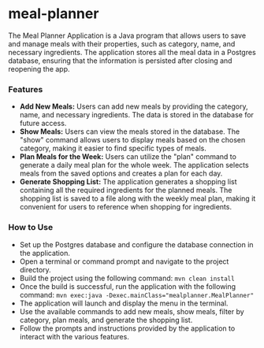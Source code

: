 # meal-planner

The Meal Planner Application is a Java program that allows users to save and manage meals with their properties, such as category, name, and necessary ingredients. The application stores all the meal data in a Postgres database, ensuring that the information is persisted after closing and reopening the app.

### Features
- **Add New Meals:** Users can add new meals by providing the category, name, and necessary ingredients. The data is stored in the database for future access.
- **Show Meals:** Users can view the meals stored in the database. The "show" command allows users to display meals based on the chosen category, making it easier to find specific types of meals.
- **Plan Meals for the Week:** Users can utilize the "plan" command to generate a daily meal plan for the whole week. The application selects meals from the saved options and creates a plan for each day.
- **Generate Shopping List:** The application generates a shopping list containing all the required ingredients for the planned meals. The shopping list is saved to a file along with the weekly meal plan, making it convenient for users to reference when shopping for ingredients.

### How to Use
- Set up the Postgres database and configure the database connection in the application.
- Open a terminal or command prompt and navigate to the project directory.
- Build the project using the following command:
`mvn clean install`
- Once the build is successful, run the application with the following command:
`mvn exec:java -Dexec.mainClass="mealplanner.MealPlanner"`
- The application will launch and display the menu in the terminal.
- Use the available commands to add new meals, show meals, filter by category, plan meals, and generate the shopping list.
- Follow the prompts and instructions provided by the application to interact with the various features.
